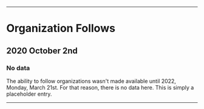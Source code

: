 
***

# Organization Follows

## 2020 October 2nd

### No data

The ability to follow organizations wasn't made available until 2022, Monday, March 21st. For that reason, there is no data here. This is simply a placeholder entry.

***
